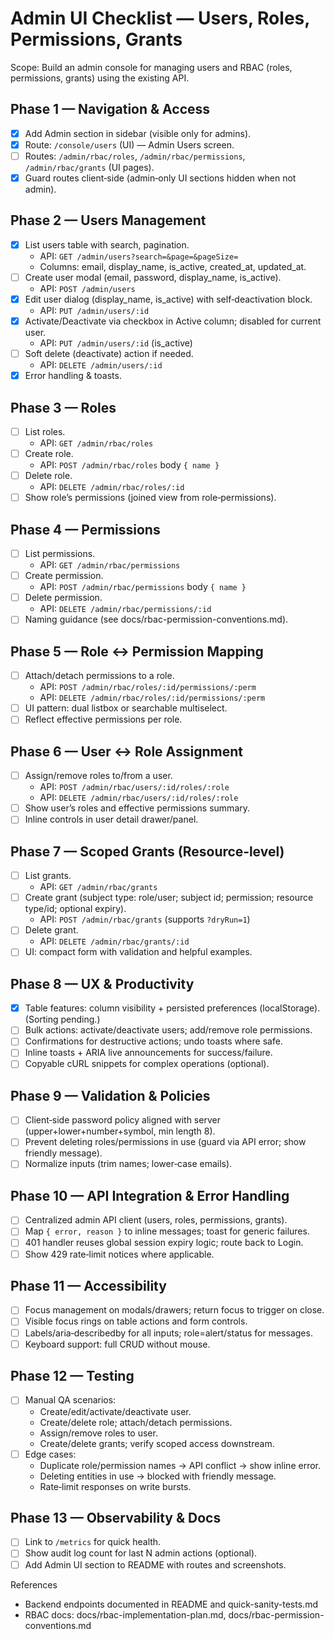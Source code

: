 # Admin UI Checklist — Users, Roles, Permissions, Grants

Scope: Build an admin console for managing users and RBAC (roles, permissions, grants) using the existing API.

## Phase 1 — Navigation & Access
- [x] Add Admin section in sidebar (visible only for admins).
- [x] Route: `/console/users` (UI) — Admin Users screen.
- [ ] Routes: `/admin/rbac/roles`, `/admin/rbac/permissions`, `/admin/rbac/grants` (UI pages).
- [x] Guard routes client‑side (admin‑only UI sections hidden when not admin).

## Phase 2 — Users Management
- [x] List users table with search, pagination.
  - API: `GET /admin/users?search=&page=&pageSize=`
  - Columns: email, display_name, is_active, created_at, updated_at.
- [ ] Create user modal (email, password, display_name, is_active).
  - API: `POST /admin/users`
- [x] Edit user dialog (display_name, is_active) with self‑deactivation block.
  - API: `PUT /admin/users/:id`
- [x] Activate/Deactivate via checkbox in Active column; disabled for current user.
  - API: `PUT /admin/users/:id` (is_active)
- [ ] Soft delete (deactivate) action if needed.
  - API: `DELETE /admin/users/:id`
- [x] Error handling & toasts.

## Phase 3 — Roles
- [ ] List roles.
  - API: `GET /admin/rbac/roles`
- [ ] Create role.
  - API: `POST /admin/rbac/roles` body `{ name }`
- [ ] Delete role.
  - API: `DELETE /admin/rbac/roles/:id`
- [ ] Show role’s permissions (joined view from role‑permissions).

## Phase 4 — Permissions
- [ ] List permissions.
  - API: `GET /admin/rbac/permissions`
- [ ] Create permission.
  - API: `POST /admin/rbac/permissions` body `{ name }`
- [ ] Delete permission.
  - API: `DELETE /admin/rbac/permissions/:id`
- [ ] Naming guidance (see docs/rbac-permission-conventions.md).

## Phase 5 — Role ↔ Permission Mapping
- [ ] Attach/detach permissions to a role.
  - API: `POST /admin/rbac/roles/:id/permissions/:perm`
  - API: `DELETE /admin/rbac/roles/:id/permissions/:perm`
- [ ] UI pattern: dual listbox or searchable multiselect.
- [ ] Reflect effective permissions per role.

## Phase 6 — User ↔ Role Assignment
- [ ] Assign/remove roles to/from a user.
  - API: `POST /admin/rbac/users/:id/roles/:role`
  - API: `DELETE /admin/rbac/users/:id/roles/:role`
- [ ] Show user’s roles and effective permissions summary.
- [ ] Inline controls in user detail drawer/panel.

## Phase 7 — Scoped Grants (Resource‑level)
- [ ] List grants.
  - API: `GET /admin/rbac/grants`
- [ ] Create grant (subject type: role/user; subject id; permission; resource type/id; optional expiry).
  - API: `POST /admin/rbac/grants` (supports `?dryRun=1`)
- [ ] Delete grant.
  - API: `DELETE /admin/rbac/grants/:id`
- [ ] UI: compact form with validation and helpful examples.

## Phase 8 — UX & Productivity
- [x] Table features: column visibility + persisted preferences (localStorage). (Sorting pending.)
- [ ] Bulk actions: activate/deactivate users; add/remove role permissions.
- [ ] Confirmations for destructive actions; undo toasts where safe.
- [ ] Inline toasts + ARIA live announcements for success/failure.
- [ ] Copyable cURL snippets for complex operations (optional).

## Phase 9 — Validation & Policies
- [ ] Client‑side password policy aligned with server (upper+lower+number+symbol, min length 8).
- [ ] Prevent deleting roles/permissions in use (guard via API error; show friendly message).
- [ ] Normalize inputs (trim names; lower‑case emails).

## Phase 10 — API Integration & Error Handling
- [ ] Centralized admin API client (users, roles, permissions, grants).
- [ ] Map `{ error, reason }` to inline messages; toast for generic failures.
- [ ] 401 handler reuses global session expiry logic; route back to Login.
- [ ] Show 429 rate‑limit notices where applicable.

## Phase 11 — Accessibility
- [ ] Focus management on modals/drawers; return focus to trigger on close.
- [ ] Visible focus rings on table actions and form controls.
- [ ] Labels/aria‑describedby for all inputs; role=alert/status for messages.
- [ ] Keyboard support: full CRUD without mouse.

## Phase 12 — Testing
- [ ] Manual QA scenarios:
  - Create/edit/activate/deactivate user.
  - Create/delete role; attach/detach permissions.
  - Assign/remove roles to user.
  - Create/delete grants; verify scoped access downstream.
- [ ] Edge cases:
  - Duplicate role/permission names → API conflict → show inline error.
  - Deleting entities in use → blocked with friendly message.
  - Rate‑limit responses on write bursts.

## Phase 13 — Observability & Docs
- [ ] Link to `/metrics` for quick health.
- [ ] Show audit log count for last N admin actions (optional).
- [ ] Add Admin UI section to README with routes and screenshots.

References
- Backend endpoints documented in README and quick-sanity-tests.md
- RBAC docs: docs/rbac-implementation-plan.md, docs/rbac-permission-conventions.md
